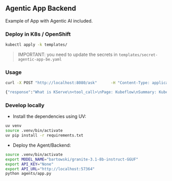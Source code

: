## Agentic App Backend

Example of App with Agentic AI included.

### Deploy in K8s / OpenShift

```bash
kubectl apply -k templates/
```

> IMPORTANT: you need to update the secrets in `templates/secret-agentic-app-be.yaml`

### Usage

```bash
curl -X POST "http://localhost:8080/ask"      -H "Content-Type: application/json"      -d '{"query": "What is KServe"}'

{"response":"What is KServe\n<tool_call>\nPage: Kubeflow\nSummary: Kubeflow is ...."}
```

### Develop locally

* Install the dependencies using UV:

```bash
uv venv
source .venv/bin/activate
uv pip install -r requirements.txt
```

* Deploy the Agent/Backend:

```bash
source .venv/bin/activate
export MODEL_NAME="bartowski/granite-3.1-8b-instruct-GGUF"
export API_KEY="None"
export API_URL="http://localhost:57364"
python agents/app.py
```